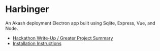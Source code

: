 # Harbinger
An Akash deployment Electron app built using Sqlite, Express, Vue, and Node.

* [Hackathon Write-Up / Greater Project Summary](./docs/hackathon.md)
* [Installation Instructions](./docs/installation.md)